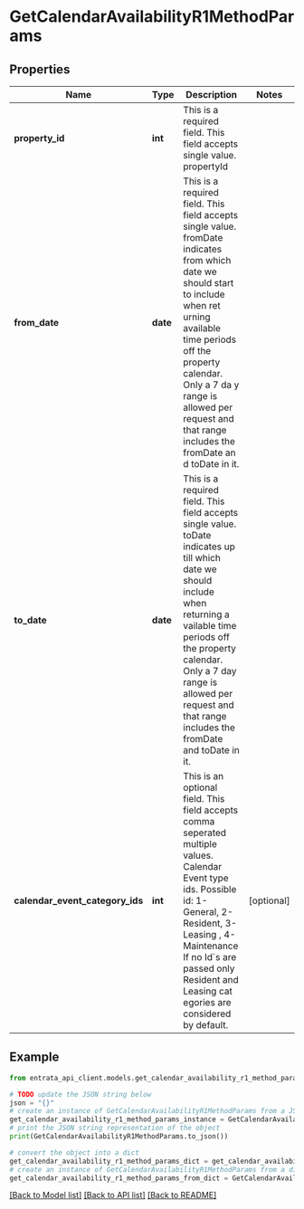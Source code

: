 # GetCalendarAvailabilityR1MethodParams


## Properties

Name | Type | Description | Notes
------------ | ------------- | ------------- | -------------
**property_id** | **int** | This is a required field. This field accepts single value. propertyId | 
**from_date** | **date** | This is a required field. This field accepts single value. fromDate indicates from which date we should start to include when ret urning available time periods off the property calendar. Only a 7 da y range is allowed per request and that range includes the fromDate an d toDate in it. | 
**to_date** | **date** | This is a required field. This field accepts single value. toDate indicates up till which date we should include when returning a vailable time periods off the property calendar. Only a 7 day range is allowed per request and that range includes the fromDate and toDate in it. | 
**calendar_event_category_ids** | **int** | This is an optional field. This field accepts comma seperated multiple values. Calendar Event type ids. Possible id: 1-General, 2-Resident, 3-Leasing , 4-Maintenance If no Id&#x60;s are passed only Resident and Leasing cat egories are considered by default. | [optional] 

## Example

```python
from entrata_api_client.models.get_calendar_availability_r1_method_params import GetCalendarAvailabilityR1MethodParams

# TODO update the JSON string below
json = "{}"
# create an instance of GetCalendarAvailabilityR1MethodParams from a JSON string
get_calendar_availability_r1_method_params_instance = GetCalendarAvailabilityR1MethodParams.from_json(json)
# print the JSON string representation of the object
print(GetCalendarAvailabilityR1MethodParams.to_json())

# convert the object into a dict
get_calendar_availability_r1_method_params_dict = get_calendar_availability_r1_method_params_instance.to_dict()
# create an instance of GetCalendarAvailabilityR1MethodParams from a dict
get_calendar_availability_r1_method_params_from_dict = GetCalendarAvailabilityR1MethodParams.from_dict(get_calendar_availability_r1_method_params_dict)
```
[[Back to Model list]](../README.md#documentation-for-models) [[Back to API list]](../README.md#documentation-for-api-endpoints) [[Back to README]](../README.md)


